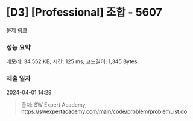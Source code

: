 # [D3] [Professional] 조합 - 5607 

[문제 링크](https://swexpertacademy.com/main/code/problem/problemDetail.do?contestProbId=AWXGKdbqczEDFAUo) 

### 성능 요약

메모리: 34,552 KB, 시간: 125 ms, 코드길이: 1,345 Bytes

### 제출 일자

2024-04-01 14:29



> 출처: SW Expert Academy, https://swexpertacademy.com/main/code/problem/problemList.do